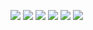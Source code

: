 <p align="left">
<a href="#"><img src="https://readme-components.vercel.app/api?component=text&text=P&fill=linear-gradient%28to%20top%2C%20%23a18cd1%200%25%2C%20%23fbc2eb%20100%25%29%3B"></a>
<img  src="https://readme-components.vercel.app/api?component=text&text=R&fill=linear-gradient%28to%20top%2C%20%23a18cd1%200%25%2C%20%23fbc2eb%20100%25%29%3B">
<img  src="https://readme-components.vercel.app/api?component=text&text=I&fill=linear-gradient%28to%20top%2C%20%23a18cd1%200%25%2C%20%23fbc2eb%20100%25%29%3B">
<img  src="https://readme-components.vercel.app/api?component=text&text=N&fill=linear-gradient%28to%20top%2C%20%23a18cd1%200%25%2C%20%23fbc2eb%20100%25%29%3B">
<img  src="https://readme-components.vercel.app/api?component=text&text=C&fill=linear-gradient%28to%20top%2C%20%23a18cd1%200%25%2C%20%23fbc2eb%20100%25%29%3B">
<img  src="https://readme-components.vercel.app/api?component=text&text=E&fill=linear-gradient%28to%20top%2C%20%23a18cd1%200%25%2C%20%23fbc2eb%20100%25%29%3B">
</p>
